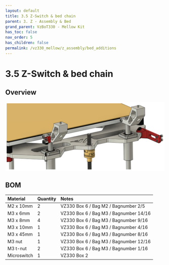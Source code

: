 ```yaml
---
layout: default
title: 3.5 Z-Switch & bed chain
parent: 3. Z - Assembly & Bed
grand_parent: VzBoT330 - Mellow Kit
has_toc: false
nav_order: 5
has_children: false
permalink: /vz330_mellow/z_assembly/bed_additions
---
```


# 3.5 Z-Switch & bed chain

## Overview

![Overview](../../assets/images/manual/vz330_mellow/z_assembly/bed_additions/overview.png)

## BOM

| Material        | Quantity          | Notes |
|:-------------|:------------------|:------|
| M2 x 10mm | 2 | VZ330 Box 6 / Bag M2 / Bagnumber 2/5 |
| M3 x 6mm | 2 | VZ330 Box 6 / Bag M3 / Bagnumber 14/16 |
| M3 x 8mm | 4 | VZ330 Box 6 / Bag M3 / Bagnumber 9/16 |
| M3 x 10mm | 1 | VZ330 Box 6 / Bag M3 / Bagnumber 4/16 |
| M3 x 45mm | 1 | VZ330 Box 6 / Bag M3 / Bagnumber 8/16 |
| M3 nut | 1 | VZ330 Box 6 / Bag M3 / Bagnumber 12/16 |
| M3 t-nut | 2 | VZ330 Box 6 / Bag M3 / Bagnumber 1/16 |
| Microswitch | 1 | VZ330 Box 2 |


